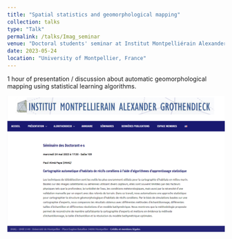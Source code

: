 ```yaml
---
title: "Spatial statistics and geomorphological mapping"
collection: talks
type: "Talk"
permalink: /talks/Imag_seminar
venue: "Doctoral students' seminar at Institut Montpelliérain Alexander Grothendieck (IMAG)"
date: 2023-05-24
location: "University of Montpellier, France"
---
```

1 hour of presentation / discussion about automatic geomorphological mapping using statistical learning algorithms.

![Doctoral Seminar - IMAG](https://github.com/latsouckfaye/faye-paul.github.io/blob/master/images/SemDoc.png?raw=true)
